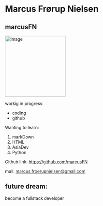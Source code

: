 # Marcus Frørup Nielsen
## marcusFN

<img width="200" alt="image" src="https://user-images.githubusercontent.com/113129217/215466591-e4ac45ce-df26-4cb3-b680-b14fb97723b9.png">


workig in progress:
* coding
* github

Wanting to learn:
1. markDown
2. HTML
3. AsiaDev
4. Python

Github link: https://github.com/marcusFN

mail: marcus.froerupnielsen@gmail.com

## future dream:
become a fullstack developer



